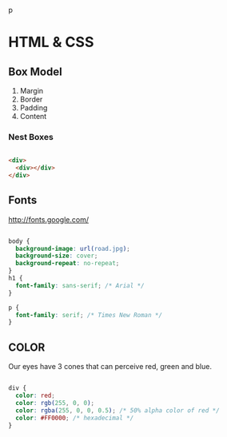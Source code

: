 p<!-- good morning class! -->
# HTML & CSS

## Box Model

1. Margin
2. Border
3. Padding
4. Content

### Nest Boxes
```HTML

<div>
  <div></div>
</div>
```

## Fonts

http://fonts.google.com/

```CSS

body {
  background-image: url(road.jpg);
  background-size: cover;
  background-repeat: no-repeat;
}
h1 {
  font-family: sans-serif; /* Arial */
}

p {
  font-family: serif; /* Times New Roman */
}
```

## COLOR

Our eyes have 3 cones that can perceive red, green and blue.

```css

div {
  color: red;
  color: rgb(255, 0, 0);
  color: rgba(255, 0, 0, 0.5); /* 50% alpha color of red */
  color: #FF0000; /* hexadecimal */
}

```







<!--  -->
